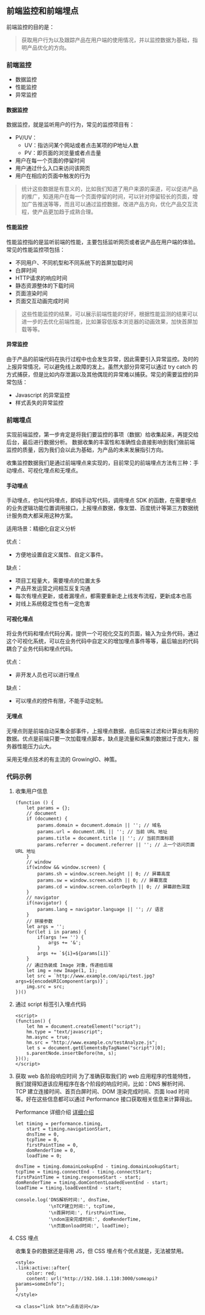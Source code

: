 ## 前端监控和前端埋点

前端监控的目的是：

>获取用户行为以及跟踪产品在用户端的使用情况，并以监控数据为基础，指明产品优化的方向。

### 前端监控

- 数据监控
- 性能监控
- 异常监控

#### 数据监控

数据监控，就是监听用户的行为，常见的监控项目有：

- PV/UV：
    - UV：指访问某个网站或者点击某项的IP地址人数
    - PV：即页面的浏览量或者点击量
- 用户在每一个页面的停留时间
- 用户通过什么入口来访问该网页
- 用户在相应的页面中触发的行为


>统计这些数据是有意义的，比如我们知道了用户来源的渠道，可以促进产品的推广，知道用户在每一个页面停留的时间，可以针对停留较长的页面，增加广告推送等等，而且可以通过监控数据，改进产品方向，优化产品交互流程，使产品更加趋于成熟合理。


#### 性能监控

性能监控指的是监听前端的性能，主要包括监听网页或者说产品在用户端的体验。常见的性能监控项包括：

- 不同用户、不同机型和不同系统下的首屏加载时间
- 白屏时间
- HTTP请求的响应时间
- 静态资源整体的下载时间
- 页面渲染时间
- 页面交互动画完成时间

>这些性能监控的结果，可以展示前端性能的好坏，根据性能监测的结果可以进一步的去优化前端性能，比如兼容低版本浏览器的动画效果，加快首屏加载等等。

#### 异常监控

由于产品的前端代码在执行过程中也会发生异常，因此需要引入异常监控。及时的上报异常情况，可以避免线上故障的发上。虽然大部分异常可以通过 try catch 的方式捕获，但是比如内存泄漏以及其他偶现的异常难以捕获。常见的需要监控的异常包括：

- Javascript 的异常监控
- 样式丢失的异常监控

### 前端埋点

实现前端监控，第一步肯定是将我们要监控的事项（数据）给收集起来，再提交给后台，最后进行数据分析。
数据收集的丰富性和准确性会直接影响到我们做前端监控的质量，因为我们会以此为基础，为产品的未来发展指引方向。

收集监控数据我们是通过前端埋点来实现的，目前常见的前端埋点方法有三种：手动埋点、可视化埋点和无埋点。

#### 手动埋点

手动埋点，也叫代码埋点，即纯手动写代码，调用埋点 SDK 的函数，在需要埋点的业务逻辑功能位置调用接口，上报埋点数据，像友盟、百度统计等第三方数据统计服务商大都采用这种方案。

适用场景：精细化自定义分析

优点：
- 方便地设置自定义属性、自定义事件。

缺点：
- 项目工程量大，需要埋点的位置太多
- 产品开发运营之间相互反复沟通
- 每次有埋点更新，或者漏埋点，都需要重新走上线发布流程，更新成本也高
- 对线上系统稳定性也有一定危害

#### 可视化埋点

将业务代码和埋点代码分离，提供一个可视化交互的页面，输入为业务代码，通过这个可视化系统，可以在业务代码中自定义的增加埋点事件等等，最后输出的代码耦合了业务代码和埋点代码。

优点：
- 非开发人员也可以进行埋点

缺点：
- 可以埋点的控件有限，不能手动定制。

#### 无埋点

无埋点则是前端自动采集全部事件，上报埋点数据，由后端来过滤和计算出有用的数据。优点是前端只要一次加载埋点脚本，缺点是流量和采集的数据过于庞大，服务器性能压力山大。

采用无埋点技术的有主流的 GrowingIO、神策。


### 代码示例

1. 收集用户信息
    ```
    (function () {
        let params = {};
        // document
        if (document) {
            params.domain = document.domain || ''; // 域名
            params.url = document.URL || ''; // 当前 URL 地址
            params.title = document.title || ''; // 当前页面标题
            params.referrer = document.referrer || ''; // 上一个访问页面 URL 地址
        }
        // window
        if(window && window.screen) {
            params.sh = window.screen.height || 0; // 屏幕高度
            params.sw = window.screen.width || 0; // 屏幕宽度
            params.cd = window.screen.colorDepth || 0; // 屏幕颜色深度
        }
        // navigator
        if(navigator) {
            params.lang = navigator.language || ''; // 语言
        }
        // 拼接参数
        let args = '';
        for(let i in params) {
            if(args !== '') {
                args += '&';
            }
            args += `${i}=${params[i]}`
        }
        // 通过伪装成 Image 对象，传递给后端
        let img = new Image(1, 1);
        let src = `http://www.example.com/api/test.jpg?args=${encodeURIComponent(args)}`;
        img.src = src;
    })()
    ```

2. 通过 script 标签引入埋点代码

    ```
    <script>
    (function() {
        let hm = document.createElement("script");
        hm.type = "text/javascript";
        hm.async = true;
        hm.src = "http://www.example.cn/testAnalyze.js";
        let s = document.getElementsByTagName("script")[0]; 
        s.parentNode.insertBefore(hm, s);
    })();
    </script>
    
    ```

3. 获取 web 各阶段响应时间
为了准确获取我们的 web 应用程序的性能特性，我们就得知道该应用程序在各个阶段的响应时间，比如：DNS 解析时间、TCP 建立连接时间、首页白屏时间、DOM 渲染完成时间、页面 load 时间等。好在这些信息都可以通过 Performance 接口获取相关信息来计算得出。

    Performance 详细介绍 [详细介绍](https://developer.mozilla.org/zh-CN/docs/Web/API/Performance)

    ```
    let timing = performance.timing,
        start = timing.navigationStart,
        dnsTime = 0,
        tcpTime = 0,
        firstPaintTime = 0,
        domRenderTime = 0,
        loadTime = 0;
    
    dnsTime = timing.domainLookupEnd - timing.domainLookupStart;
    tcpTime = timing.connectEnd - timing.connectStart;
    firstPaintTime = timing.responseStart - start;
    domRenderTime = timing.domContentLoadedEventEnd - start;
    loadTime = timing.loadEventEnd - start;
    
    console.log('DNS解析时间:', dnsTime, 
                '\nTCP建立时间:', tcpTime, 
                '\n首屏时间:', firstPaintTime,
                '\ndom渲染完成时间:', domRenderTime, 
                '\n页面onload时间:', loadTime);
    ```

4. CSS 埋点

    收集复杂的数据还是得用 JS，但 CSS 埋点有个优点就是，无法被禁用。

    ```
    <style>
    .link:active::after{
        color: red;
        content: url("http://192.168.1.110:3000/someapi?params=someInfo");
    }
    </style>
    
    <a class="link btn">点击访问</a>
    ```